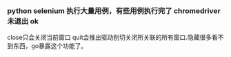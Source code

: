 

### python selenium 执行大量用例，有些用例执行完了 chromedriver 未退出 ok
close只会关闭当前窗口
quit会推出驱动别切关闭所关联的所有窗口.隐藏很多看不到东西，go暴露这个功能了。
